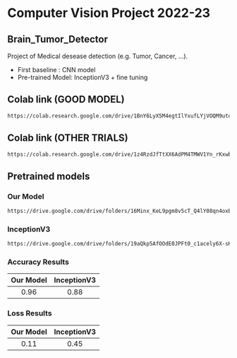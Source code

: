 # Computer Vision Project 2022-23
## Brain_Tumor_Detector
Project of Medical desease detection (e.g. Tumor, Cancer, ...).

- First baseline : CNN model
- Pre-trained Model: InceptionV3 + fine tuning

## Colab link (GOOD MODEL)
```bash
https://colab.research.google.com/drive/1BnY6LyX5M4egtIlYxufLYjVOQM9utoIm?authuser=1#scrollTo=npS5nqG6zHco
```

## Colab link (OTHER TRIALS)
```bash
https://colab.research.google.com/drive/1z4RzdJfTtXX6AdPM4TMWV1Yn_rKxwb9z?usp=drive_link
```

## Pretrained models
### Our Model
```bash
https://drive.google.com/drive/folders/16Minx_KeL9pgm8v5cT_Q4lY08qn4oxBo?usp=sharing
```
### InceptionV3
```bash
https://drive.google.com/drive/folders/19aQkp5AfOOdE0JPFt0_c1acely6X-sKS?usp=sharing
```

### Accuracy Results
| Our Model   | InceptionV3
| :---: | :---: |
| 0.96   | 0.88

### Loss Results
| Our Model  | InceptionV3
| :---: | :---: |
| 0.11   | 0.45 

